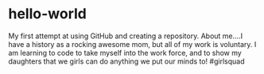 # hello-world
My first attempt at using GitHub and creating a repository.
About me....I have a history as a rocking awesome mom, but all of my work is voluntary. I am learning to code to take myself into the work force, and to show my daughters that we girls can do anything we put our minds to! #girlsquad
